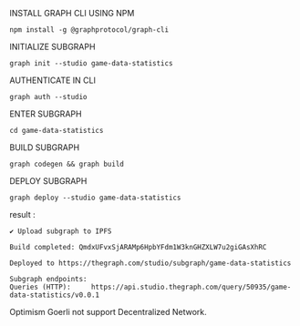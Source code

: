 
INSTALL GRAPH CLI USING NPM
```shell
npm install -g @graphprotocol/graph-cli
```


INITIALIZE SUBGRAPH
```shell
graph init --studio game-data-statistics
```


AUTHENTICATE IN CLI
```shell
graph auth --studio
```

ENTER SUBGRAPH
```shell
cd game-data-statistics
```

BUILD SUBGRAPH
```shell
graph codegen && graph build
```

DEPLOY SUBGRAPH
```shell
graph deploy --studio game-data-statistics
```


result :
````shell
✔ Upload subgraph to IPFS

Build completed: QmdxUFvxSjARAMp6HpbYFdm1W3knGHZXLW7u2giGAsXhRC

Deployed to https://thegraph.com/studio/subgraph/game-data-statistics

Subgraph endpoints:
Queries (HTTP):     https://api.studio.thegraph.com/query/50935/game-data-statistics/v0.0.1

````

Optimism Goerli not support Decentralized Network.
